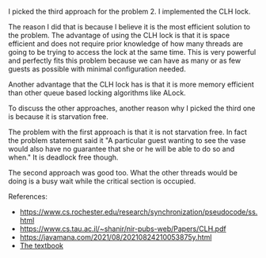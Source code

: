 I picked the third approach for the problem 2. I implemented the CLH lock. 

The reason I did that is because I believe it is the most efficient solution to the problem. 
The advantage of using the CLH lock is that it is space efficient and does not require prior knowledge of how many threads are going to be trying to access the lock at the same time. 
This is very powerful and perfectly fits this problem because we can have as many or as few guests as possible with minimal configuration needed.

Another advantage that the CLH lock has is that it is more memory efficient than other queue based locking algorithms like ALock.

To discuss the other approaches, another reason why I picked the third one is because it is starvation free.

The problem with the first approach is that it is not starvation free. In fact the problem statement said it "A particular guest wanting to see the vase would also have no guarantee that she or he will be able to do so and when." It is deadlock free though.

The second approach was good too. What the other threads would be doing is a busy wait while the critical section is occupied.

References:
- https://www.cs.rochester.edu/research/synchronization/pseudocode/ss.html
- https://www.cs.tau.ac.il/~shanir/nir-pubs-web/Papers/CLH.pdf
- https://javamana.com/2021/08/20210824210053875y.html
- [The textbook](https://www.elsevier.com/books/the-art-of-multiprocessor-programming/herlihy/978-0-12-415950-1)